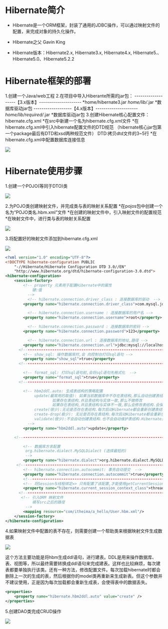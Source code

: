 # Hibernate简介

- Hibernate是一个ORM框架，封装了通用的JDBC操作，可以通过映射文件的配置，来完成对象的持久化操作。

- Hibernate之父 Gavin King

- Hibernate版本：Hibernate2.x, Hibernate3.x, Hibernate4.x, Hibernate5.、Hibernate5.0、Hibernate5.2.2

# Hibernate框架的部署

1.创建一个Java/web工程
2.在项目中导入Hiberante所需的jar包：
  -------------------【3.x版本】---------------------
  *home/hibernate3.jar
  *home/lib/*.jar
  *数据库驱动jar包
  -------------------【4.x版本】---------------------
  *home/lib/required/*.jar
  *数据库驱动jar包
3.创建Hibernate核心配置文件：hibernate.cfg.xml
  *在src中新建一个名为hibernate.cfg.xml文件
  *在hibernate.cfg.xml中引入hibernate配置文件的DTD规范
    （hibernate核心jar包第一个package最后有DTD和xsd两种规范文件）
    DTD:拷贝dtd文件的3~5行
  *在hibernate.cfg.xml中配置数据库连接信息

![](img/8-1.png)

# Hibernate使用步骤

1.创建一个POJO(等同于DTO)类

![](img/8-2.png)

2.为POJO类创建映射文件，并完成类与表的映射关系配置
	*在pojos包中创建一个名为“POJO类名.hbm.xml”文件
	*在创建的映射文件中，引入映射文件的配置规范
	*在映射文件中，进行类与表的映射关系配置

![](img/8-3.png)

3.将配置好的映射文件添加到hibernate.cfg.xml

![](img/8-4.png)

```xml
<?xml version="1.0" encoding="UTF-8"?>
<!DOCTYPE hibernate-configuration PUBLIC
    "-//Hibernate/Hibernate Configuration DTD 3.0//EN"
    "http://www.hibernate.org/dtd/hibernate-configuration-3.0.dtd">
<hibernate-configuration>
    <session-factory>
        <!-- property 元素用于配置Hibernate中的属性
            键:值 
          -->
          <!-- hibernate.connection.driver_class : 连接数据库的驱动  -->
        <property name="hibernate.connection.driver_class">com.mysql.jdbc.Driver</property>

          <!-- hibernate.connection.username : 连接数据库的用户名 -->
        <property name="hibernate.connection.username">root</property>

          <!-- hibernate.connection.password : 连接数据库的密码 -->
        <property name="hibernate.connection.password">123</property>

          <!-- hibernate.connection.url : 连接数据库的地址,路径 -->
        <property name="hibernate.connection.url">jdbc:mysql://localhost:3306/hibernatedemｏ</property>
      <!-------------------------------------------------------------------------------->
        <!-- show_sql: 操作数据库时,会 向控制台打印sql语句 -->
        <property name="show_sql">true</property>
      <!-------------------------------------------------------------------------------->

        <!-- format_sql: 打印sql语句前,会将sql语句先格式化  -->
        <property name="format_sql">true</property>
      <!-------------------------------------------------------------------------------->

        <!-- hbm2ddl.auto: 生成表结构的策略配置
             update(最常用的取值): 如果当前数据库中不存在表结构,那么自动创建表结构. 
                     如果存在表结构,并且表结构与实体一致,那么不做修改
                     如果存在表结构,并且表结构与实体不一致,那么会修改表结构.会保留原有列.
             create(很少):无论是否存在表结构.每次启动Hibernate都会重新创建表结构.(数据会丢失)
             create-drop(极少): 无论是否存在表结构.每次启动Hibernate都会重新创建表结构.每次Hibernate运行结束时,删除表结构.
             validate(很少):不会自动创建表结构.也不会自动维护表结构.Hibernate只校验表结构. 如果表结构不一致将会抛出异常.
          -->
        <property name="hbm2ddl.auto">update</property>

    <!-------------------------------------------------------------------------------->

        <!-- 数据库方言配置 
         org.hibernate.dialect.MySQLDialect (选择最短的)
         -->
        <property name="hibernate.dialect">org.hibernate.dialect.MySQLDialect</property>
     <!-------------------------------------------------------------------------------->
        <!-- hibernate.connection.autocommit: 事务自动提交  -->
        <property name="hibernate.connection.autocommit">true</property>
        <!-------------------------------------------------------------------------------->
        <!-- 将Session与线程绑定=> 只有配置了该配置,才能使用getCurrentSession -->
        <property name="hibernate.current_session_context_class">thread</property>
      <!-------------------------------------------------------------------------------->
       <!-- 引入ORM 映射文件 
            填写src之后的路径
         -->
        <mapping resource="com/itheima/a_hello/User.hbm.xml"/>
    </session-factory>
</hibernate-configuration>
```

4.如果映射文件中配置的表不存在，则需要创建一个帮助类来根据映射文件生成数据表

![](img/8-5.png)

这个方法主要功能是将hbm生成ddl语句，进行建表。DDL是用来操作数据库、表、视图等，所以最终需要转换成ddl语句来完成建表。这样也比较麻烦，每次建表都要单独执行该类。还有一种方法，修改配置文件。每次加载hibernate时都会删除上一次的生成的表，然后根据你的model类再重新来生成新表。但这个参数并不建议使用，正是因为每次加载都会重新生成表，会使得表中的数据丢失。

```xml
<properties>  
	<property name="hibernate.hbm2ddl.auto" value="create" />  
</properties>  
```

5.创建DAO类完成CRUD操作

![](img/8-6.png)


